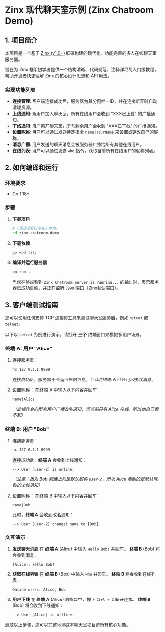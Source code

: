 # Zinx 现代聊天室示例 (Zinx Chatroom Demo)

## 1. 项目简介

本项目是一个基于 [Zinx (v1.0+)](https://github.com/aceld/zinx) 框架构建的现代化、功能完善的多人在线聊天室服务器。

旨在为 Zinx 框架初学者提供一个结构清晰、代码规范、注释详尽的入门级教程，帮助开发者快速理解 Zinx 的核心设计思想和 API 用法。

### 实现功能列表

-   **连接管理**: 客户端连接成功后，服务器为其分配唯一ID，并在连接断开时自动清理资源。
-   **上线通知**: 新用户加入聊天室，所有在线用户会收到 "XXX已上线" 的广播通知。
-   **下线通知**: 用户离开聊天室，所有剩余用户会收到 "XXX已下线" 的广播通知。
-   **设置昵称**: 用户可以通过发送特定指令 `name|YourName` 来设置或更改自己的昵称。
-   **消息广播**: 用户发送的聊天消息会被服务器广播给所有其他在线用户。
-   **在线列表**: 用户可以通过发送 `who` 指令，获取当前所有在线用户的昵称列表。

## 2. 如何编译和运行

### 环境要求

-   Go 1.18+

### 步骤

1.  **下载项目**
    ```bash
    # (假定项目已存在于本地)
    cd zinx-chatroom-demo
    ```

2.  **下载依赖**
    ```bash
    go mod tidy
    ```

3.  **编译并运行服务器**
    ```bash
    go run .
    ```

    当您在终端看到 `Zinx Chatroom Server is running...` 的输出时，表示服务器已成功启动，并正在监听 `8999` 端口（Zinx默认端口）。

## 3. 客户端测试指南

您可以使用任何支持 TCP 连接的工具来测试聊天室服务器，例如 `netcat` 或 `telnet`。

以下以 `netcat` 为例进行演示。请打开 **三个** 终端窗口来模拟多用户场景。

### 终端 A: 用户 "Alice"

1.  连接服务器：
    ```bash
    nc 127.0.0.1 8999
    ```
    连接成功后，服务器不会返回任何信息，但此时终端 A 已经可以接收消息。

2.  设置昵称：
    在终端 A 中输入以下内容并回车：
    ```
    name|Alice
    ```
    *（此操作会向所有用户广播改名通知，但当前只有 Alice 在线，所以她自己看不到）*

### 终端 B: 用户 "Bob"

1.  连接服务器：
    ```bash
    nc 127.0.0.1 8999
    ```
    连接成功后，**终端 A** 会收到上线通知：
    ```
    --> User [user-2] is online.
    ```
    *（注意：因为 Bob 刚连上时是默认昵称 `user-2`，所以 Alice 看到的是默认昵称的上线通知）*

2.  设置昵称：
    在终端 B 中输入以下内容并回车：
    ```
    name|Bob
    ```
    此时，**终端 A** 会收到改名通知：
    ```
    --> User [user-2] changed name to [Bob].
    ```

### 交互演示

1.  **发送聊天消息**
    在 **终端 A** (Alice) 中输入 `Hello Bob!` 并回车。
    **终端 B** (Bob) 将会收到消息：
    ```
    [Alice]: Hello Bob!
    ```

2.  **获取在线列表**
    在 **终端 B** (Bob) 中输入 `who` 并回车。
    **终端 B** 将会收到在线列表：
    ```
    Online users: Alice, Bob
    ```

3.  **用户下线**
    在 **终端 A** (Alice) 的窗口中，按下 `Ctrl + C` 断开连接。
    **终端 B** (Bob) 将会收到下线通知：
    ```
    --> User [Alice] is offline.
    ```

通过以上步骤，您可以完整地测试本聊天室项目的所有核心功能。